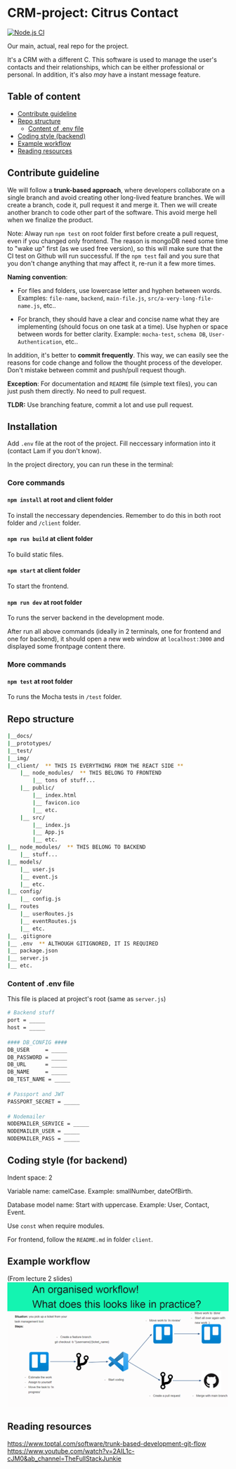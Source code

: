 # CRM-project: Citrus Contact

[![Node.js CI](https://github.com/Team-72-Passfinder/CRM-project/actions/workflows/nodejs.yml/badge.svg)](https://github.com/Team-72-Passfinder/CRM-project/actions/workflows/nodejs.yml)

Our main, actual, real repo for the project.

It's a CRM with a different C. This software is used to manage the user's contacts and their relationships, which can be either professional or personal. In addition, it's also _may_ have a instant message feature.

## Table of content

- [Contribute guideline](#contribute-guideline)
- [Repo structure](#repo-structure)
  - [Content of .env file](#content-of-env-file)
- [Coding style (backend)](#coding-style-for-backend)
- [Example workflow](#example-workflow)
- [Reading resources](#reading-resources)

## Contribute guideline

We will follow a **trunk-based approach**, where developers collaborate on a single branch and avoid creating other long-lived feature branches. We will create a branch, code it, pull request it and merge it. Then we will create another branch to code other part of the software. This avoid merge hell when we finalize the product.

Note: Alway run `npm test` on root folder first before create a pull request, even if you changed only frontend. The reason is mongoDB need some time to "wake up" first (as we used free version), so this will make sure that the CI test on Github will run successful. If the `npm test` fail and you sure that you don't change anything that may affect it, re-run it a few more times.

**Naming convention**:

- For files and folders, use lowercase letter and hyphen between words. Examples: `file-name`, `backend`, `main-file.js`, `src/a-very-long-file-name.js`, etc..

- For branch, they should have a clear and concise name what they are implementing (should focus on one task at a time). Use hyphen or space between words for better clarity. Example: `mocha-test`, `schema DB`, `User-Authentication`, etc..

In addition, it's better to **commit frequently**. This way, we can easily see the reasons for code change and follow the thought process of the developer. Don't mistake between commit and push/pull request though.

**Exception**: For documentation and `README` file (simple text files), you can just push them directly. No need to pull request.

**TLDR:** Use branching feature, commit a lot and use pull request.

## Installation

Add `.env` file at the root of the project. Fill neccessary information into it (contact Lam if you don't know).

In the project directory, you can run these in the terminal:

### Core commands

#### `npm install` at root and client folder

To install the neccessary dependencies. Remember to do this in both root folder and `/client` folder.

#### `npm run build` at client folder

To build static files.

#### `npm start` at client folder

To start the frontend.

#### `npm run dev` at root folder

To runs the server backend in the development mode.

After run all above commands (ideally in 2 terminals, one for frontend and one for backend), it should open a new web window at `localhost:3000` and displayed some frontpage content there.

### More commands

#### `npm test` at root folder

To runs the Mocha tests in `/test` folder.

## Repo structure

```bash
|__docs/
|__prototypes/
|__test/
|__img/
|__client/  ** THIS IS EVERYTHING FROM THE REACT SIDE **
    |__ node_modules/  ** THIS BELONG TO FRONTEND
        |__ tons of stuff...
    |__ public/
        |__ index.html
        |__ favicon.ico
        |__ etc.
    |__ src/
        |__ index.js
        |__ App.js
        |__ etc.
|__ node_modules/  ** THIS BELONG TO BACKEND
    |__ stuff...
|__ models/
    |__ user.js
    |__ event.js
    |__ etc.
|__ config/
    |__ config.js
|__ routes
    |__ userRoutes.js
    |__ eventRoutes.js
    |__ etc.
|__ .gitignore
|__ .env  ** ALTHOUGH GITIGNORED, IT IS REQUIRED
|__ package.json
|__ server.js
|__ etc.
```

### Content of .env file

This file is placed at project's root (same as `server.js`)

```bash
# Backend stuff
port = _____
host = _____

#### DB_CONFIG ####
DB_USER     = _____
DB_PASSWORD = _____
DB_URL      = _____
DB_NAME     = _____
DB_TEST_NAME = _____

# Passport and JWT
PASSPORT_SECRET = _____

# Nodemailer
NODEMAILER_SERVICE = _____
NODEMAILER_USER = _____
NODEMAILER_PASS = _____
```

## Coding style (for backend)

Indent space: 2

Variable name: camelCase. Example: smallNumber, dateOfBirth.

Database model name: Start with uppercase. Example: User, Contact, Event.

Use `const` when require modules.

For frontend, follow the `README.md` in folder `client`.

## Example workflow

(From lecture 2 slides)
![Example workflow image](img/workflow_example.png 'Example workflow')

## Reading resources

<https://www.toptal.com/software/trunk-based-development-git-flow>
<https://www.youtube.com/watch?v=2AIL1c-cJM0&ab_channel=TheFullStackJunkie>
